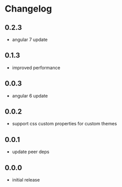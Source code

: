 # Changelog

## 0.2.3
- angular 7 update

## 0.1.3
- improved performance

## 0.0.3
- angular 6 update

## 0.0.2
- support css custom properties for custom themes

## 0.0.1
- update peer deps

## 0.0.0
- initial release